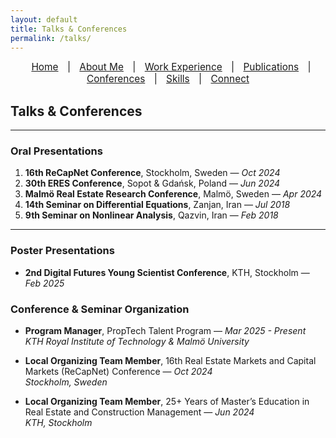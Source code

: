 ```yaml
---
layout: default
title: Talks & Conferences
permalink: /talks/
---
```


<nav style="text-align:center; font-size: 1.1em; margin-bottom: 20px;">
  <a href="/" style="margin: 0 10px;">Home</a> |
  <a href="/about" style="margin: 0 10px;">About Me</a> |
  <a href="/work" style="margin: 0 10px;">Work Experience</a> |
  <a href="/publications" style="margin: 0 10px;">Publications</a> |
  <a href="/talks" style="margin: 0 10px;">Conferences</a> |
  <a href="/skills" style="margin: 0 10px;">Skills</a> |
  <a href="/contact" style="margin: 0 10px;">Connect</a>
</nav>

## Talks & Conferences

---

###  Oral Presentations
1. **16th ReCapNet Conference**, Stockholm, Sweden — *Oct 2024*  
2. **30th ERES Conference**, Sopot & Gdańsk, Poland — *Jun 2024*  
3. **Malmö Real Estate Research Conference**, Malmö, Sweden — *Apr 2024*  
4. **14th Seminar on Differential Equations**, Zanjan, Iran — *Jul 2018*  
5. **9th Seminar on Nonlinear Analysis**, Qazvin, Iran — *Feb 2018*  

---

###  Poster Presentations
- **2nd Digital Futures Young Scientist Conference**, KTH, Stockholm — *Feb 2025*

### Conference & Seminar Organization

- **Program Manager**, PropTech Talent Program — *Mar 2025 - Present*  
  *KTH Royal Institute of Technology & Malmö University*

- **Local Organizing Team Member**, 16th Real Estate Markets and Capital Markets (ReCapNet) Conference — *Oct 2024*  
  *Stockholm, Sweden*

- **Local Organizing Team Member**, 25+ Years of Master’s Education in Real Estate and Construction Management — *Jun 2024*  
  *KTH, Stockholm*


